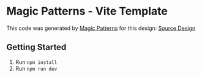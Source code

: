 # Magic Patterns - Vite Template

This code was generated by [Magic Patterns](https://magicpatterns.com) for this design: [Source Design](https://www.magicpatterns.com/c/2thsgxkf1kzzuh3kd82lkm)

## Getting Started

1. Run `npm install`
2. Run `npm run dev`
